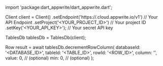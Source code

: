 import 'package:dart_appwrite/dart_appwrite.dart';

Client client = Client()
    .setEndpoint('https://<REGION>.cloud.appwrite.io/v1') // Your API Endpoint
    .setProject('<YOUR_PROJECT_ID>') // Your project ID
    .setKey('<YOUR_API_KEY>'); // Your secret API key

TablesDb tablesDb = TablesDb(client);

Row result = await tablesDb.decrementRowColumn(
    databaseId: '<DATABASE_ID>',
    tableId: '<TABLE_ID>',
    rowId: '<ROW_ID>',
    column: '',
    value: 0, // (optional)
    min: 0, // (optional)
);

